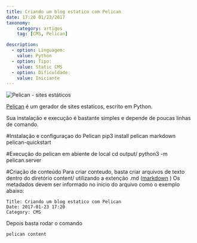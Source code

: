 ```yaml
---
title: Criando um blog estatico com Pelican
date: 17:20 01/23/2017
taxonomy:
    category: artigos
    tag: [CMS, Pelican]

description:
  - option: Linguagem:
    value: Python
  - option: Tipo:
    value: Static CMS
  - option: Dificuldade:
    value: Iniciante
---
```


![Pelican - sites estáticos][1]

[1]: https://cloud.githubusercontent.com/assets/5393392/22984032/ea8276fe-f382-11e6-85de-ad5b9e00ca31.png

[Pelican](https://github.com/getpelican/pelican) é um gerador de sites estaticos, escrito em Python.

Sua instalação e execução é bastante simples e depende de poucas linhas de comando.

#Instalação e configuraçao do Pelican
	pip3 install pelican markdown
	pelican-quickstart 

#Execução do pelican em abiente de local
	cd output/
	python3 -m pelican.server

#Criação de conteúdo
Para criar conteudo, basta criar arquivos de texto dentro do diretório content/ utilizando a extenção .md ([markdown](http://daringfireball.net/projects/markdown/) )
Os metadados devem ser informado no inicio do arquivo como o exemplo abaixo:

	Title: Criando um blog estatico com Pelican
	Date: 2017-01-23 17:20
	Category: CMS

Depois basta rodar o comando 

	pelican content